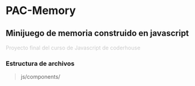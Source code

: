 # PAC-Memory
##  Minijuego de memoria construido en javascript
<p style="color:#ccc"> Proyecto final del curso de Javascript de coderhouse</p>

### Estructura de archivos

> js/components/


